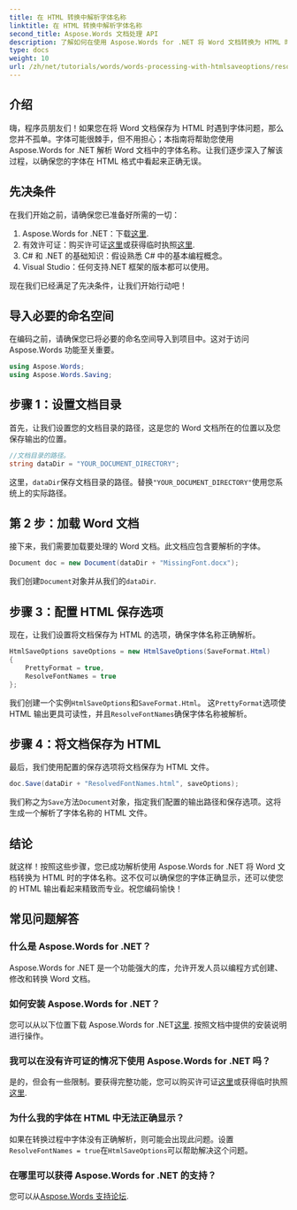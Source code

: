 ```yaml
---
title: 在 HTML 转换中解析字体名称
linktitle: 在 HTML 转换中解析字体名称
second_title: Aspose.Words 文档处理 API
description: 了解如何在使用 Aspose.Words for .NET 将 Word 文档转换为 HTML 时有效解决字体问题。本分步指南提供了有关配置保存选项的清晰说明，以确保您的字体在导出的 HTML 格式中正确显示。
type: docs
weight: 10
url: /zh/net/tutorials/words/words-processing-with-htmlsaveoptions/resolve-font-names-in-html-conversion/
---
```

## 介绍

嗨，程序员朋友们！如果您在将 Word 文档保存为 HTML 时遇到字体问题，那么您并不孤单。字体可能很棘手，但不用担心；本指南将帮助您使用 Aspose.Words for .NET 解析 Word 文档中的字体名称。让我们逐步深入了解该过程，以确保您的字体在 HTML 格式中看起来正确无误。

## 先决条件

在我们开始之前，请确保您已准备好所需的一切：

1. Aspose.Words for .NET：下载[这里](https://releases.aspose.com/words/net/).
2. 有效许可证：购买许可证[这里](https://purchase.aspose.com/buy)或获得临时执照[这里](https://purchase.aspose.com/temporary-license/).
3. C# 和 .NET 的基础知识：假设熟悉 C# 中的基本编程概念。
4. Visual Studio：任何支持.NET 框架的版本都可以使用。

现在我们已经满足了先决条件，让我们开始行动吧！

## 导入必要的命名空间

在编码之前，请确保您已将必要的命名空间导入到项目中。这对于访问 Aspose.Words 功能至关重要。

```csharp
using Aspose.Words;
using Aspose.Words.Saving;
```

## 步骤 1：设置文档目录

首先，让我们设置您的文档目录的路径，这是您的 Word 文档所在的位置以及您保存输出的位置。

```csharp
//文档目录的路径。
string dataDir = "YOUR_DOCUMENT_DIRECTORY";
```

这里，`dataDir`保存文档目录的路径。替换`"YOUR_DOCUMENT_DIRECTORY"`使用您系统上的实际路径。

## 第 2 步：加载 Word 文档

接下来，我们需要加载要处理的 Word 文档。此文档应包含要解析的字体。

```csharp
Document doc = new Document(dataDir + "MissingFont.docx");
```

我们创建`Document`对象并从我们的`dataDir`.

## 步骤 3：配置 HTML 保存选项

现在，让我们设置将文档保存为 HTML 的选项，确保字体名称正确解析。

```csharp
HtmlSaveOptions saveOptions = new HtmlSaveOptions(SaveFormat.Html)
{
    PrettyFormat = true,
    ResolveFontNames = true
};
```

我们创建一个实例`HtmlSaveOptions`和`SaveFormat.Html`。 这`PrettyFormat`选项使 HTML 输出更具可读性，并且`ResolveFontNames`确保字体名称被解析。

## 步骤 4：将文档保存为 HTML

最后，我们使用配置的保存选项将文档保存为 HTML 文件。

```csharp
doc.Save(dataDir + "ResolvedFontNames.html", saveOptions);
```

我们称之为`Save`方法`Document`对象，指定我们配置的输出路径和保存选项。这将生成一个解析了字体名称的 HTML 文件。

## 结论

就这样！按照这些步骤，您已成功解析使用 Aspose.Words for .NET 将 Word 文档转换为 HTML 时的字体名称。这不仅可以确保您的字体正确显示，还可以使您的 HTML 输出看起来精致而专业。祝您编码愉快！

## 常见问题解答

### 什么是 Aspose.Words for .NET？
Aspose.Words for .NET 是一个功能强大的库，允许开发人员以编程方式创建、修改和转换 Word 文档。

### 如何安装 Aspose.Words for .NET？
您可以从以下位置下载 Aspose.Words for .NET[这里](https://releases.aspose.com/words/net/). 按照文档中提供的安装说明进行操作。

### 我可以在没有许可证的情况下使用 Aspose.Words for .NET 吗？
是的，但会有一些限制。要获得完整功能，您可以购买许可证[这里](https://purchase.aspose.com/buy)或获得临时执照[这里](https://purchase.aspose.com/temporary-license/).

### 为什么我的字体在 HTML 中无法正确显示？
如果在转换过程中字体没有正确解析，则可能会出现此问题。设置`ResolveFontNames = true`在`HtmlSaveOptions`可以帮助解决这个问题。

### 在哪里可以获得 Aspose.Words for .NET 的支持？
您可以从[Aspose.Words 支持论坛](https://forum.aspose.com/c/words/8).
